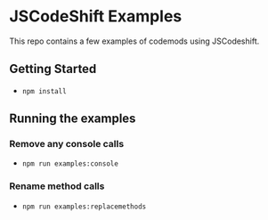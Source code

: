 # JSCodeShift Examples

This repo contains a few examples of codemods using JSCodeshift.

## Getting Started

- `npm install`

## Running the examples

### Remove any console calls

- `npm run examples:console`

### Rename method calls

- `npm run examples:replacemethods`
